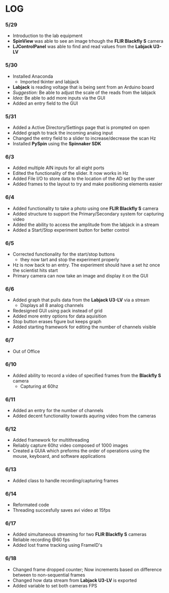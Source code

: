 # LOG 

### 5/29
- Introduction to the lab equipment
- **SpinView** was able to see an image trhough the **FLIR Blackfly S** camera
- **LJControlPanel** was able to find and read values from the **Labjack U3-LV**

### 5/30
- Installed Anaconda
  - Imported tkinter and labjack 
- **Labjack** is reading voltage that is being sent from an Arduino board
- *Suggestion:* Be able to adjust the scale of the reads from the labjack 
- *Idea:* Be able to add more inputs via the GUI 
- Added an entry field to the GUI

### 5/31
- Added a Active Directory/Settings page that is prompted on open
- Added graph to track the incoming analog input
- Changed the entry field to a slider to increase/decrease the scan Hz
- Installed **PySpin** using the **Spinnaker SDK**

### 6/3
- Added multiple AIN inputs for all eight ports
- Edited the functionality of the slider. It now works in Hz 
- Added File I/O to store data to the location of the AD set by the user
- Added frames to the layout to try and make positioning elements easier

### 6/4
- Added functionality to take a photo using one **FLIR Blackfly S** camera
- Added structure to support the Primary/Secondary system for capturing video
- Added the ability to access the amplitude from the labjack in a stream 
- Added a Start/Stop experiment button for better control

### 6/5
- Corrected functionality for the start/stop buttons
  - they now tart and stop the experiment properly
- Hz is now back to an entry. The experiment should have a set hz once the scientist hits start
- Primary camera can now take an image and display it on the GUI

### 6/6
- Added graph that pulls data from the **Labjack U3-LV** via a stream
  - Displays all 8 analog channels
- Redesigned GUI using pack instead of grid
- Added more entry options for data aquisition 
- Stop button erases figure but keeps graph
- Added starting framework for editing the number of channels visible

### 6/7
- Out of Office

### 6/10
- Added ability to record a video of specified frames from the **Blackfly S** camera
  - Capturing at 60hz

### 6/11
- Added an entry for the number of channels
- Added decent functionality towards aquring video from the cameras

### 6/12 
- Added framework for multithreading
- Reliably capture 60hz video composed of 1000 images
- Created a GUIA which preforms the order of operations using the mouse, keyboard, and software applications

### 6/13 
- Added class to handle recording/capturing frames

### 6/14
- Reformated code
- Threading succesfully saves avi video at 15fps 

### 6/17
- Added simultaneous streaming for two **FLIR Blackfly S** cameras
- Reliable recording @60 fps
- Added lost frame tracking using FrameID's

### 6/18
- Changed frame dropped counter; Now increments based on difference between to non-sequential frames
- Changed how data stream from **Labjack U3-LV** is exported
- Added variable to set both cameras FPS 

